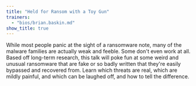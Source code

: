 ```yaml
---
title: "Held for Ransom with a Toy Gun"
trainers:
  - "bios/brian.baskin.md"
show_title: true
---
```

While most people panic at the sight of a ransomware note, many of the malware families are actually weak and feeble. Some don't even work at all. Based off long-term research, this talk will poke fun at some weird and unusual ransomware that are fake or so badly written that they're easily bypassed and recovered from. Learn which threats are real, which are mildly painful, and which can be laughed off, and how to tell the difference.